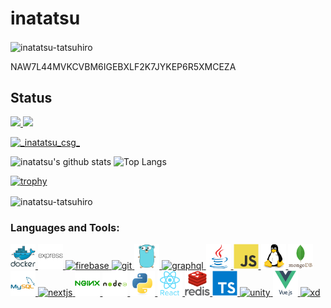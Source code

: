 # inatatsu

<p>
  <img align="center" src="http://133.18.236.61:8080/account/NAW7L44MVKCVBM6IGEBXLF2K7JYKEP6R5XMCEZA" alt="inatatsu-tatsuhiro" />
  <div>NAW7L44MVKCVBM6IGEBXLF2K7JYKEP6R5XMCEZA</div>
</p>

## Status 
<p align="left"> 
  <a href="https://github.com/inatatsu-tatsuhiro">
    <img height="20" src="https://img.shields.io/github/followers/inatatsu-tatsuhiro?label=follow&logo=github&style=flat" />
  </a>
  <a href="http://qiita.com/inatatsu_csg">
    <img height="20" src="https://qiita-badge.apiapi.app/s/inatatsu_csg/contributions.svg" />
  </a>
  <p align="left"> <a href="https://twitter.com/_inatatsu_csg_" target="blank"><img src="https://img.shields.io/twitter/follow/_inatatsu_csg_?logo=twitter&style=for-the-badge" alt="_inatatsu_csg_" /></a> </p>
</p>

![inatatsu's github stats](https://github-readme-stats.vercel.app/api?username=inatatsu-tatsuhiro&show_icons=true&bg_color=45,ef32d9,89fffd&title_color=fff&text_color=666)
![Top Langs](https://github-readme-stats.vercel.app/api/top-langs/?username=inatatsu-tatsuhiro&hide=shell&layout=compact&bg_color=45,ef32d9,89fffd&title_color=fff&text_color=666)


[![trophy](https://github-profile-trophy.vercel.app/?username=inatatsu-tatsuhiro&theme=onedark)](https://github.com/inatatsu-tatsuhiro/github-profile-trophy)
<p><img align="center" src="https://github-readme-streak-stats.herokuapp.com/?user=inatatsu-tatsuhiro&" alt="inatatsu-tatsuhiro" /></p>

<h3 align="left">Languages and Tools:</h3>
<p align="left"> <a href="https://www.docker.com/" target="_blank"> <img src="https://raw.githubusercontent.com/devicons/devicon/master/icons/docker/docker-original-wordmark.svg" alt="docker" width="40" height="40"/> </a> <a href="https://expressjs.com" target="_blank"> <img src="https://raw.githubusercontent.com/devicons/devicon/master/icons/express/express-original-wordmark.svg" alt="express" width="40" height="40"/> </a> <a href="https://firebase.google.com/" target="_blank"> <img src="https://www.vectorlogo.zone/logos/firebase/firebase-icon.svg" alt="firebase" width="40" height="40"/> </a> <a href="https://git-scm.com/" target="_blank"> <img src="https://www.vectorlogo.zone/logos/git-scm/git-scm-icon.svg" alt="git" width="40" height="40"/> </a> <a href="https://golang.org" target="_blank"> <img src="https://raw.githubusercontent.com/devicons/devicon/master/icons/go/go-original.svg" alt="go" width="40" height="40"/> </a> <a href="https://graphql.org" target="_blank"> <img src="https://www.vectorlogo.zone/logos/graphql/graphql-icon.svg" alt="graphql" width="40" height="40"/> </a> <a href="https://www.java.com" target="_blank"> <img src="https://raw.githubusercontent.com/devicons/devicon/master/icons/java/java-original.svg" alt="java" width="40" height="40"/> </a> <a href="https://developer.mozilla.org/en-US/docs/Web/JavaScript" target="_blank"> <img src="https://raw.githubusercontent.com/devicons/devicon/master/icons/javascript/javascript-original.svg" alt="javascript" width="40" height="40"/> </a> <a href="https://www.linux.org/" target="_blank"> <img src="https://raw.githubusercontent.com/devicons/devicon/master/icons/linux/linux-original.svg" alt="linux" width="40" height="40"/> </a> <a href="https://www.mongodb.com/" target="_blank"> <img src="https://raw.githubusercontent.com/devicons/devicon/master/icons/mongodb/mongodb-original-wordmark.svg" alt="mongodb" width="40" height="40"/> </a> <a href="https://www.mysql.com/" target="_blank"> <img src="https://raw.githubusercontent.com/devicons/devicon/master/icons/mysql/mysql-original-wordmark.svg" alt="mysql" width="40" height="40"/> </a> <a href="https://nextjs.org/" target="_blank"> <img src="https://cdn.worldvectorlogo.com/logos/nextjs-3.svg" alt="nextjs" width="40" height="40"/> </a> <a href="https://www.nginx.com" target="_blank"> <img src="https://raw.githubusercontent.com/devicons/devicon/master/icons/nginx/nginx-original.svg" alt="nginx" width="40" height="40"/> </a> <a href="https://nodejs.org" target="_blank"> <img src="https://raw.githubusercontent.com/devicons/devicon/master/icons/nodejs/nodejs-original-wordmark.svg" alt="nodejs" width="40" height="40"/> </a> <a href="https://www.python.org" target="_blank"> <img src="https://raw.githubusercontent.com/devicons/devicon/master/icons/python/python-original.svg" alt="python" width="40" height="40"/> </a> <a href="https://reactjs.org/" target="_blank"> <img src="https://raw.githubusercontent.com/devicons/devicon/master/icons/react/react-original-wordmark.svg" alt="react" width="40" height="40"/> </a> <a href="https://redis.io" target="_blank"> <img src="https://raw.githubusercontent.com/devicons/devicon/master/icons/redis/redis-original-wordmark.svg" alt="redis" width="40" height="40"/> </a> <a href="https://www.typescriptlang.org/" target="_blank"> <img src="https://raw.githubusercontent.com/devicons/devicon/master/icons/typescript/typescript-original.svg" alt="typescript" width="40" height="40"/> </a> <a href="https://unity.com/" target="_blank"> <img src="https://www.vectorlogo.zone/logos/unity3d/unity3d-icon.svg" alt="unity" width="40" height="40"/> </a> <a href="https://vuejs.org/" target="_blank"> <img src="https://raw.githubusercontent.com/devicons/devicon/master/icons/vuejs/vuejs-original-wordmark.svg" alt="vuejs" width="40" height="40"/> </a> <a href="https://www.adobe.com/products/xd.html" target="_blank"> <img src="https://cdn.worldvectorlogo.com/logos/adobe-xd.svg" alt="xd" width="40" height="40"/> </a> </p>
